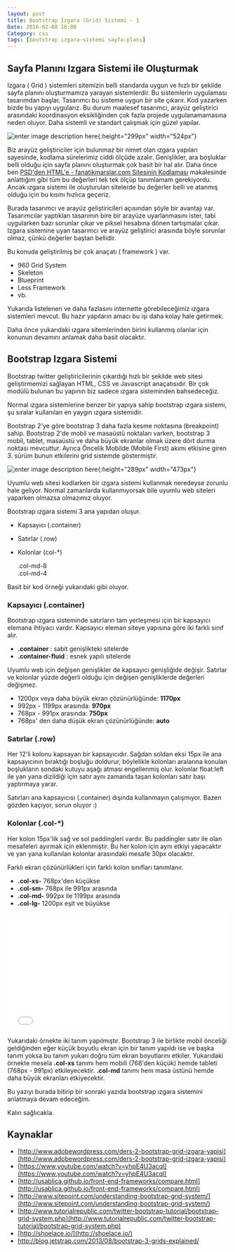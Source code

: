 ```yaml
---
layout: post
title: Bootstrap Izgara (Grid) Sistemi - 1
Date: 2016-02-08 16:00
Category: css
tags: [bootstrap ızgara-sistemi sayfa-planı]
---
```



## Sayfa Planını Izgara Sistemi ile Oluşturmak

Izgara ( Grid ) sistemleri sitemizin belli standarda uygun ve hızlı bir şekilde sayfa planını oluşturmamıza yarayan sistemlerdir. Bu sistemlerin uygulaması tasarımdan başlar. Tasarımcı bu sisteme uygun bir site çıkarır. Kod yazarken bizde bu yapıyı uygularız. Bu durum maalesef tasarımcı, arayüz geliştirici arasındaki koordinasyon eksikliğinden çok fazla projede uygulanamamasına neden oluyor. Daha sistemli ve standart çalışmak için güzel yapılar. 

![enter image description here](https://fatihhayrioglu.com/images/izgara-sistemi.png){:height="299px" width="524px"}

Biz arayüz geliştiriciler için bulunmaz bir nimet olan ızgara yapıları sayesinde, kodlama sürelerimiz ciddi ölçüde azalır. Genişlikler, ara boşluklar belli olduğu için sayfa planını oluşturmak çok basit bir hal alır. Daha önce ben 
[PSD'den HTML'e - fanatikmarslar.com Sitesinin Kodlaması](https://fatihhayrioglu.com/fanatikmarslar-com-sitesinin-kodlamasi/) makalesinde anlattığım gibi tüm bu değerleri tek tek ölçüp tanımlamam gerekiyordu. Ancak ızgara sistemi ile oluşturulan sitelerde bu değerler belli ve atanmış olduğu için bu kısmı hızlıca geçeriz.

Burada tasarımcı ve arayüz geliştiricileri açısından şöyle bir avantajı var. Tasarımcılar yaptıkları tasarımın bire bir arayüze uyarlanmasını ister, tabi uygularken bazı sorunlar çıkar ve piksel hesabına dönen tartışmalar çıkar. Izgara sistemine uyan tasarımcı ve arayüz geliştirici arasında böyle sorunlar olmaz, çünkü değerler baştan bellidir.

Bu konuda geliştirilmiş bir çok anaçatı ( framework ) var. 

 - 960 Grid System
 - Skeleton
 - Blueprint
 - Less Framework
 - vb. 

Yukarıda listelenen ve daha fazlasını internette görebileceğimiz ızgara sistemleri mevcut. Bu hazır yapıların amacı bu işi daha kolay hale getirmek. 

Daha önce yukarıdaki ızgara sitemlerinden birini kullanmış olanlar için konunun devamını anlamak daha basit olacaktır. 

## Bootstrap Izgara Sistemi

Bootstrap twitter geliştiricilerinin çıkardığı hızlı bir şekilde web sitesi geliştirmemizi sağlayan HTML, CSS ve Javascript anaçatısıdır. Bir çok modülü bulunan bu yapının biz sadece ızgara sisteminden bahsedeceğiz.

Normal ızgara sistemlerine benzer bir yapıya sahip bootstrap ızgara sistemi, şu sıralar kullanılan en yaygın ızgara sistemidir. 

Bootstrap 2'ye göre bootstrap 3 daha fazla kesme noktasına (breakpoint) sahip. Bootstrap 2'de mobil ve masaüstü noktaları varken, bootstrap 3 mobil, tablet, masaüstü ve daha büyük ekranlar olmak üzere dört durma noktası mevcuttur. Ayrıca Öncelik Mobilde (Mobile First) akımı etkisine giren 3. sürüm bunun etkilerini grid sistemde göstermiştir. 

![enter image description here](https://fatihhayrioglu.com/images/izgara-uyumlu-web.png){:height="289px" width="473px"}

Uyumlu web sitesi kodlarken bir ızgara sistemi kullanmak neredeyse zorunlu hale geliyor. Normal zamanlarda kullanmıyorsak bile uyumlu web siteleri yaparken olmazsa olmazımız oluyor.

Bootstrap ızgara sistemi 3 ana yapıdan oluşur. 

 - Kapsayıcı (.container)
 - Satırlar (.row)
 - Kolonlar (col-*)

      <div class="container">
        <div class="row">
        <div class="col-md-8">.col-md-8</div>
        <div class="col-md-4">.col-md-4</div>
      </div>
    </div>

Basit bir kod örneği yukarıdaki gibi oluyor.

### Kapsayıcı (.container)

Bootstrap ızgara sisteminde satırların tam yerleşmesi için bir kapsayıcı elemana ihtiyacı vardır. Kapsayıcı eleman siteye yapısına göre iki farklı sınıf alır.

 - **.container** : sabit genişlikteki sitelerde
 - **.container-fluid** : esnek yapılı sitelerde

Uyumlu web için değişen genişlikler de kapsayıcı genişliğide değişir. Satırlar ve kolonlar yüzde değerli olduğu için değişen genişliklerde değerleri değişmez.

 - 1200px veya daha büyük ekran çözünürlüğünde: **1170px** 
 - 992px - 1199px arasında: **970px** 
 - 768px - 991px arasında:  **750px**
 - 768px' den daha düşük ekran çözünürlüğünde:  **auto**

### Satırlar (.row)

Her 12'li kolonu kapsayan bir kapsayıcıdır. Sağdan soldan eksi 15px ile ana kapsayıcının bıraktığı boşluğu doldurur, böylelikle kolonları aralarına konulan boşlukların sondaki kutuyu aşağı atması engellenmiş olur. kolonlar float:left ile yan yana dizildiği için satır aynı zamanda taşan kolonları satır başı yaptırmaya yarar. 

Satırları ana kapsayıcısı (.container) dışında kullanmayın çalışmıyor. Bazen gözden kaçıyor, sorun oluyor :)

### Kolonlar (.col-*)

Her kolon 15px'lik sağ ve sol paddingleri vardır. Bu paddingler satır ile olan mesafeleri ayırmak için eklenmiştir. Bu her kolon için aynı etkiyi yapacaktır ve yan yana kullanılan kolonlar arasındaki mesafe 30px olacaktır. 

Farklı ekran çözünürlükleri için farklı kolon sınıfları tanımlanır.

 - **.col-xs-** 768px'den küçükse
 - **.col-sm-** 768px ile 991px arasında
 - **.col-md-** 992px ile 1199px arasında
 - **.col-lg-** 1200px eşit ve büyükse

<iframe height='268' scrolling='no' src='//codepen.io/fatihhayri/embed/obeMzv/?height=268&theme-id=13521&default-tab=result' frameborder='no' allowtransparency='true' allowfullscreen='true' style='width: 100%;'>
</iframe>

Yukarıdaki örnekte iki tanım yapılmıştır. Bootstrap 3 ile birlikte mobil önceliği geldiğinden eğer küçük boyutlu ekran için bir tanım yapıldı ise ve başka tanım yoksa bu tanım yukarı doğru tüm ekran boyutlarını etkiler. Yukarıdaki örnekte mesela **.col-xs** tanımı hem mobili (768'den küçük) hemde tableti (768px - 991px) etkileyecektir. **.col-md** tanımı hem masa üstünü hemde daha büyük ekranları etkiyecektir. 

Bu yazıyı burada bitirip bir sonraki yazıda bootstrap ızgara sistemini anlatmaya devam edeceğim. 

Kalın sağlıcakla.

## Kaynaklar

 - [http://www.adobewordpress.com/ders-2-bootstrap-grid-izgara-yapisi](http://www.adobewordpress.com/ders-2-bootstrap-grid-izgara-yapisi)
 - [https://www.youtube.com/watch?v=yhpE4U3acqI](https://www.youtube.com/watch?v=yhpE4U3acqI)
 - [http://usablica.github.io/front-end-frameworks/compare.html](http://usablica.github.io/front-end-frameworks/compare.html)
 - [http://www.sitepoint.com/understanding-bootstrap-grid-system/](http://www.sitepoint.com/understanding-bootstrap-grid-system/)
 - [http://www.tutorialrepublic.com/twitter-bootstrap-tutorial/bootstrap-grid-system.php](http://www.tutorialrepublic.com/twitter-bootstrap-tutorial/bootstrap-grid-system.php)
 - [http://shoelace.io/](http://shoelace.io/)
 - http://blog.jetstrap.com/2013/08/bootstrap-3-grids-explained/